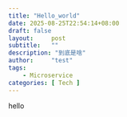 ```yaml
---
title: "Hello_world"
date: 2025-08-25T22:54:14+08:00
draft: false
layout:     post
subtitle:   ""
description: "到底是啥"
author:     "test"
tags:
    - Microservice
categories: [ Tech ]
---
```

hello
